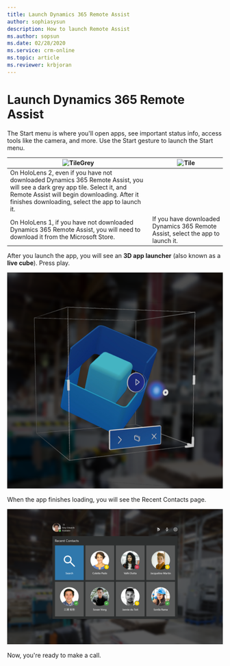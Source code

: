 ```yaml
---
title: Launch Dynamics 365 Remote Assist
author: sophiasysun
description: How to launch Remote Assist
ms.author: sopsun
ms.date: 02/28/2020
ms.service: crm-online
ms.topic: article
ms.reviewer: krbjoran
---
```

# Launch Dynamics 365 Remote Assist

The Start menu is where you'll open apps, see important status info, access tools like the camera, and more. Use the Start gesture to launch the Start menu. 

|![TileGrey](media/HL2-02.00-tile-grey.png "TileGrey")| ![Tile](media/HL2-02.00-tile.png "Tile")| 
|--|--|
|On HoloLens 2, even if you have not downloaded Dynamics 365 Remote Assist, you will see a dark grey app tile. Select it, and Remote Assist will begin downloading. After it finishes downloading, select the app to launch it. 
On HoloLens 1, if you have not downloaded Dynamics 365 Remote Assist, you will need to download it from the Microsoft Store.|If you have downloaded Dynamics 365 Remote Assist, select the app to launch it.|


After you launch the app, you will see an **3D app launcher** (also known as a **live cube**). Press play.

![LiveCube](media/HL2-02.02-live-cube.png "LiveCube")

When the app finishes loading, you will see the Recent Contacts page. 

![RecentContacts](media/HL2-01.01-contacts.png "RecentContacts")

Now, you're ready to make a call. 
